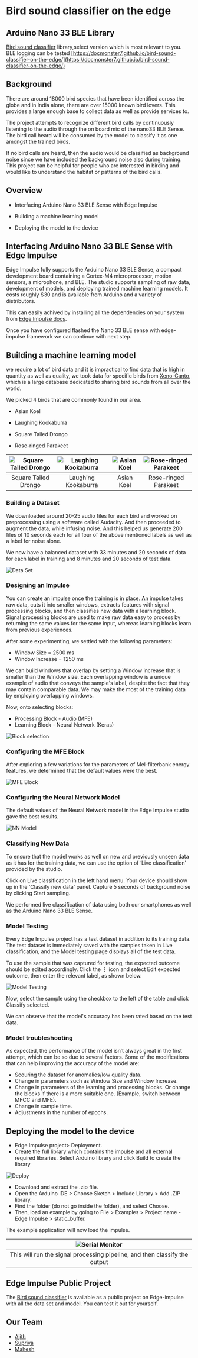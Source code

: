 # Bird sound classifier on the edge

## Arduino Nano 33 BLE Library
[Bird sound classifier](https://github.com/DocMonster7/bird-sound-classifier-on-the-edge/releases) library,select version which is most relevant to you. BLE logging can be tested [https://docmonster7.github.io/bird-sound-classifier-on-the-edge/](https://docmonster7.github.io/bird-sound-classifier-on-the-edge/)

## Background

  There are around 18000 bird species that have been identified across the globe and in India alone, there are over 15000 known bird lovers. This provides a large enough base to collect data as well as provide services to.
  
  The project attempts to recognize different bird calls by continuously listening to the audio through the on board mic of the nano33 BLE Sense. The bird call heard will be consumed by the model to classify it as one amongst the trained birds.
  
  If no bird calls are heard, then the audio would be classified as background noise since we have included the background noise also during training. This project can be helpful for people who are interested in birding and would like to understand the habitat or patterns of the bird calls.

## Overview

* Interfacing Arduino Nano 33 BLE Sense with Edge Impulse

* Building a machine learning model

* Deploying the model to the device

## Interfacing Arduino Nano 33 BLE Sense with Edge Impulse

Edge Impulse fully supports the Arduino Nano 33 BLE Sense, a compact development board containing a Cortex-M4 microprocessor, motion sensors, a microphone, and BLE. The studio supports sampling of raw data, development of models, and deploying trained machine learning models. It costs roughly $30 and is available from Arduino and a variety of distributors.

This can easily achived by installing all the dependencies on your system from [Edge Impulse docs][1].

Once you have configured flashed the Nano 33 BLE sense with edge-impulse framework we can continue with next step.

## Building a machine learning model

we require a lot of bird data and it is impractical to find data that is high in quantity as well as quality, we took data for specific birds from  [Xeno-Canto][2], which is a large database dedicated to sharing bird sounds from all over the world.

We picked 4 birds that are commonly found in our area.

* Asian Koel

* Laughing Kookaburra

* Square Tailed Drongo

* Rose-ringed Parakeet

| ![Square Tailed Drongo][sqaure_tailed_drongo] | ![Laughing Kookaburra][laughing_kookaburra] | ![Asian Koel][asian_koel] | ![Rose-ringed Parakeet][rose_ringed_parakeet] |
|:--:|:--:|:--:|:--:|
| Square Tailed Drongo | Laughing Kookaburra | Asian Koel | Rose-ringed Parakeet |

### Building a Dataset

 We downloaded around 20-25 audio files for each bird and worked on preprocessing using a software called Audacity. And then proceeded to augment the data, while infusing noise. And this helped us generate 200 files of 10 seconds each for all four of the above mentioned labels as well as a label for noise alone.

We now have a balanced dataset with 33 minutes and 20 seconds of data for each label in training and 8 minutes and 20 seconds of test data.

![Data Set][ss1]

### Designing an Impulse

You can create an impulse once the training is in place. An impulse takes raw data, cuts it into smaller windows, extracts features with signal processing blocks, and then classifies new data with a learning block. Signal processing blocks are used to make raw data easy to process by returning the same values for the same input, whereas learning blocks learn from previous experiences.

After some experimenting, we settled with the following parameters:

* Window Size = 2500 ms
* Window Increase = 1250 ms

We can build windows that overlap by setting a Window increase that is smaller than the Window size. Each overlapping window is a unique example of audio that conveys the sample's label, despite the fact that they may contain comparable data. We may make the most of the training data by employing overlapping windows.

Now, onto selecting blocks:

* Processing Block - Audio (MFE)
* Learning Block - Neural Network (Keras)

![Block selection][ss2]

### Configuring the MFE Block

After exploring a few variations for the parameters of Mel-filterbank energy features, we determined that the default values were the best.

![MFE Block][ss3]

### Configuring the Neural Network Model

The default values of the Neural Network model in the Edge Impulse studio gave the best results.

![NN Model][ss4]

### Classifying New Data

To ensure that the model works as well on new and previously unseen data as it has for the training data, we can use the option of ‘Live classification’ provided by the studio.

Click on Live classification in the left hand menu. Your device should show up in the 'Classify new data' panel. Capture 5 seconds of background noise by clicking Start sampling.

We performed live classification of data using both our smartphones as well as the Arduino Nano 33 BLE Sense.

### Model Testing

Every Edge Impulse project has a test dataset in addition to its training data. The test dataset is immediately saved with the samples taken in Live classification, and the Model testing page displays all of the test data.

To use the sample that was captured for testing, the expected outcome should be edited accordingly. Click the ⋮ icon and select Edit expected outcome, then enter the relevant label, as shown below.

![Model Testing][ss5]

Now, select the sample using the checkbox to the left of the table and click Classify selected.

We can observe that the model's accuracy has been rated based on the test data.

### Model troubleshooting

As expected, the performance of the model isn’t always great in the first attempt, which can be so due to several factors. Some of the modifications that can help improving the accuracy of the model are:

* Scouring the dataset for anomalies/low quality data.
* Change in parameters such as Window Size and Window Increase.
* Change in parameters of the learning and processing blocks. Or change the blocks if there is a more suitable one. (Example, switch between MFCC and MFE).
* Change in sample time.
* Adjustments in the number of epochs.

## Deploying the model to the device

* Edge Impulse project> Deployment.
* Create the full library which contains the impulse and all external required libraries. Select Arduino library and click Build to create the library

![Deploy][ss6]

* Download and extract the .zip file.
* Open the Arduino IDE > Choose Sketch > Include Library > Add .ZIP library.
* Find the folder (do not go inside the folder), and select Choose.
* Then, load an example by going to File > Examples > Project name - Edge Impulse > static_buffer.

The example application will now load the impulse.

| ![Serial Monitor][ss8] |
|:--:|
| This will run the signal processing pipeline, and then classify the output|

## Edge Impulse Public Project

The [Bird sound classifier][3] is available as a public project on Edge-impulse with all the data set and model. You can test it out for yourself.

## Our Team

* [Ajith][ajith]
* [Supriya][supriya]
* [Mahesh][mahesh]

[1]: https://docs.edgeimpulse.com/docs/arduino-nano-33-ble-sense
[2]: https://www.xeno-canto.org/
[3]: https://studio.edgeimpulse.com/public/32096/latest
[ajith]: https://github.com/ajithkjajith
[supriya]: https://github.com/SupriyaNickam
[mahesh]: https://github.com/EmbeddedMahesh2810

[ss1]: img/ss1.png
[ss2]: img/ss2.png
[ss3]: img/ss3.png
[ss4]: img/ss4.png
[ss5]: img/ss5.png
[ss6]: img/ss6.png
[ss7]: img/ss7.png
[ss8]: img/ss8.png

[asian_koel]: img/Asian_koel.jpg
[laughing_kookaburra]: img/Laughing_kookaburra_dec08_02.jpg
[rose_ringed_parakeet]: img/Rose-ringed_parakeet_(Psittacula_krameri_borealis)_male_Jaipur_2.jpg
[sqaure_tailed_drongo]: img/Square-tailed_Drongo_(Dicrurus_ludwigii).jpg
